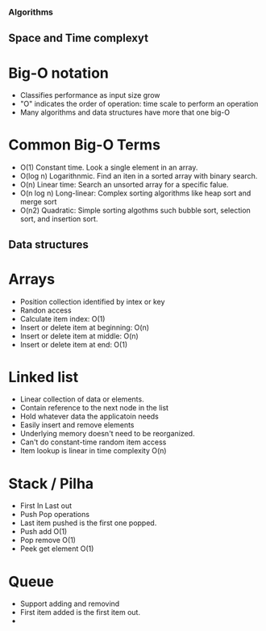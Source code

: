 ### Algorithms

## Space and Time complexyt 

# Big-O notation

* Classifies performance as input size grow
* "O" indicates the order of operation: time scale to perform an operation
* Many algorithms and data structures have more that one big-O


# Common Big-O Terms

* O(1)       Constant time.  Look a single element in an array.
* O(log n)   Logarithnmic.  Find an iten in a sorted array with binary search.
* O(n)       Linear time: Search an unsorted array for a specific falue.
* O(n log n) Long-linear: Complex sorting algorithms like heap sort and merge sort
* O(n2)      Quadratic: Simple sorting algothms such bubble sort, selection sort, and insertion sort.

## Data structures

# Arrays

* Position collection identified by intex or key
* Randon access
* Calculate item index: O(1)
* Insert or delete item at beginning: O(n)
* Insert or delete item at middle: O(n)
* Insert or delete item at end: O(1)

# Linked list

* Linear collection of data or elements.
* Contain reference to the next node in the list
* Hold whatever data the applicatoin needs
* Easily insert and remove elements
* Underlying memory doesn't need to be reorganized.
* Can't do constant-time random item access 
* Item lookup is linear in time complexity O(n)

# Stack / Pilha

* First In Last out
* Push Pop operations
* Last item pushed is the first one popped.
* Push add O(1)
* Pop remove O(1)
* Peek get element O(1)

# Queue

* Support adding and removind
* First item added is the first item out.
* 